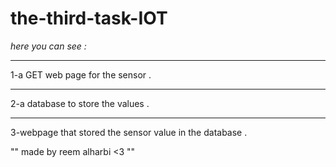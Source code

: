 # the-third-task-IOT
*here you can see :*
***
1-a GET web page for the sensor .
***
2-a database to store the values  .
***
3-webpage that stored the sensor value in the database .

""
made by reem alharbi <3
""
